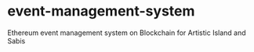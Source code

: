# event-management-system
Ethereum event management system on Blockchain for Artistic Island and Sabis
